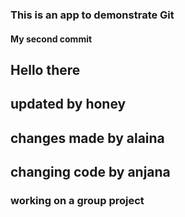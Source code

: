 ### This is an app to demonstrate Git

#### My second commit

## Hello there


## updated by honey

## changes made by alaina
## changing code by anjana
### working on a group project